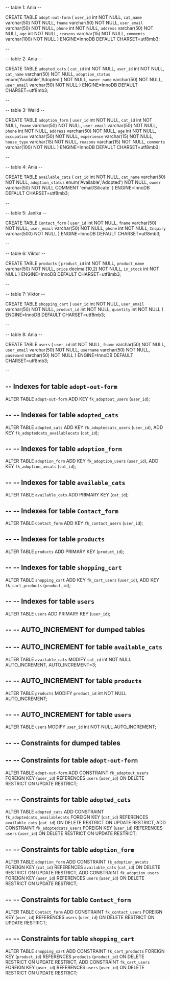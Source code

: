 -- table 1: Ania --


CREATE TABLE `adopt-out-form` (
  `user_id` int NOT NULL,
  `cat_name` varchar(50) NOT NULL,
  `fname` varchar(50) NOT NULL,
  `user_email` varchar(50) NOT NULL,
  `phone` int NOT NULL,
  `address` varchar(50) NOT NULL,
  `age` int NOT NULL,
  `reasons` varchar(15) NOT NULL,
  `comments` varchar(100) NOT NULL
) ENGINE=InnoDB DEFAULT CHARSET=utf8mb3;


--

-- table 2: Ania --

CREATE TABLE `adopted_cats` (
  `cat_id` int NOT NULL,
  `user_id` int NOT NULL,
  `cat_name` varchar(50) NOT NULL,
  `adoption_status` enum('Available','Adopted') NOT NULL,
  `owner_name` varchar(50) NOT NULL,
  `user_email` varchar(50) NOT NULL
) ENGINE=InnoDB DEFAULT CHARSET=utf8mb3;

--

-- table 3: Walid --

CREATE TABLE `adoption_form` (
  `user_id` int NOT NULL,
  `cat_id` int NOT NULL,
  `fname` varchar(50) NOT NULL,
  `user_email` varchar(50) NOT NULL,
  `phone` int NOT NULL,
  `address` varchar(50) NOT NULL,
  `age` int NOT NULL,
  `occupation` varchar(50) NOT NULL,
  `experience` varchar(15) NOT NULL,
  `house_type` varchar(15) NOT NULL,
  `reasons` varchar(15) NOT NULL,
  `comments` varchar(100) NOT NULL
) ENGINE=InnoDB DEFAULT CHARSET=utf8mb3;

--


-- table 4: Ania --

CREATE TABLE `available_cats` (
  `cat_id` int NOT NULL,
  `cat_name` varchar(50) NOT NULL,
  `adoption_status` enum('Available','Adopted') NOT NULL,
  `owner` varchar(50) NOT NULL COMMENT 'email/Silicate'
) ENGINE=InnoDB DEFAULT CHARSET=utf8mb3;

--


-- table 5: Janika --

CREATE TABLE `Contact_form` (
  `user_id` int NOT NULL,
  `fname` varchar(50) NOT NULL,
  `user_email` varchar(50) NOT NULL,
  `phone` int NOT NULL,
  `Inquiry` varchar(500) NOT NULL
) ENGINE=InnoDB DEFAULT CHARSET=utf8mb3;

--

-- table 6: Viktor --

CREATE TABLE `products` (
  `product_id` int NOT NULL,
  `product_name` varchar(50) NOT NULL,
  `price` decimal(10,2) NOT NULL,
  `in_stock` int NOT NULL
) ENGINE=InnoDB DEFAULT CHARSET=utf8mb3;

--

-- table 7: Viktor --

CREATE TABLE `shopping_cart` (
  `user_id` int NOT NULL,
  `user_email` varchar(50) NOT NULL,
  `product_id` int NOT NULL,
  `quantity` int NOT NULL
) ENGINE=InnoDB DEFAULT CHARSET=utf8mb3;

--

-- table 8: Ania --

CREATE TABLE `users` (
  `user_id` int NOT NULL,
  `fname` varchar(50) NOT NULL,
  `user_email` varchar(50) NOT NULL,
  `username` varchar(50) NOT NULL,
  `password` varchar(50) NOT NULL
) ENGINE=InnoDB DEFAULT CHARSET=utf8mb3;

--

-- Indexes for table `adopt-out-form`
--
ALTER TABLE `adopt-out-form`
  ADD KEY `fk_adoptout_users` (`user_id`);

--
-- Indexes for table `adopted_cats`
--
ALTER TABLE `adopted_cats`
  ADD KEY `fk_adoptedcats_users` (`user_id`),
  ADD KEY `fk_adoptedcats_availablecats` (`cat_id`);

--
-- Indexes for table `adoption_form`
--
ALTER TABLE `adoption_form`
  ADD KEY `fk_adoption_users` (`user_id`),
  ADD KEY `fk_adoption_avcats` (`cat_id`);

--
-- Indexes for table `available_cats`
--
ALTER TABLE `available_cats`
  ADD PRIMARY KEY (`cat_id`);

--
-- Indexes for table `Contact_form`
--
ALTER TABLE `Contact_form`
  ADD KEY `fk_contact_users` (`user_id`);

--
-- Indexes for table `products`
--
ALTER TABLE `products`
  ADD PRIMARY KEY (`product_id`);

--
-- Indexes for table `shopping_cart`
--
ALTER TABLE `shopping_cart`
  ADD KEY `fk_cart_users` (`user_id`),
  ADD KEY `fk_cart_products` (`product_id`);

--
-- Indexes for table `users`
--
ALTER TABLE `users`
  ADD PRIMARY KEY (`user_id`);

--
-- AUTO_INCREMENT for dumped tables
--

--
-- AUTO_INCREMENT for table `available_cats`
--
ALTER TABLE `available_cats`
  MODIFY `cat_id` int NOT NULL AUTO_INCREMENT, AUTO_INCREMENT=3;

--
-- AUTO_INCREMENT for table `products`
--
ALTER TABLE `products`
  MODIFY `product_id` int NOT NULL AUTO_INCREMENT;

--
-- AUTO_INCREMENT for table `users`
--
ALTER TABLE `users`
  MODIFY `user_id` int NOT NULL AUTO_INCREMENT;

--
-- Constraints for dumped tables
--

--
-- Constraints for table `adopt-out-form`
--
ALTER TABLE `adopt-out-form`
  ADD CONSTRAINT `fk_adoptout_users` FOREIGN KEY (`user_id`) REFERENCES `users` (`user_id`) ON DELETE RESTRICT ON UPDATE RESTRICT;

--
-- Constraints for table `adopted_cats`
--
ALTER TABLE `adopted_cats`
  ADD CONSTRAINT `fk_adoptedcats_availablecats` FOREIGN KEY (`cat_id`) REFERENCES `available_cats` (`cat_id`) ON DELETE RESTRICT ON UPDATE RESTRICT,
  ADD CONSTRAINT `fk_adoptedcats_users` FOREIGN KEY (`user_id`) REFERENCES `users` (`user_id`) ON DELETE RESTRICT ON UPDATE RESTRICT;

--
-- Constraints for table `adoption_form`
--
ALTER TABLE `adoption_form`
  ADD CONSTRAINT `fk_adoption_avcats` FOREIGN KEY (`cat_id`) REFERENCES `available_cats` (`cat_id`) ON DELETE RESTRICT ON UPDATE RESTRICT,
  ADD CONSTRAINT `fk_adoption_users` FOREIGN KEY (`user_id`) REFERENCES `users` (`user_id`) ON DELETE RESTRICT ON UPDATE RESTRICT;

--
-- Constraints for table `Contact_form`
--
ALTER TABLE `Contact_form`
  ADD CONSTRAINT `fk_contact_users` FOREIGN KEY (`user_id`) REFERENCES `users` (`user_id`) ON DELETE RESTRICT ON UPDATE RESTRICT;

--
-- Constraints for table `shopping_cart`
--
ALTER TABLE `shopping_cart`
  ADD CONSTRAINT `fk_cart_products` FOREIGN KEY (`product_id`) REFERENCES `products` (`product_id`) ON DELETE RESTRICT ON UPDATE RESTRICT,
  ADD CONSTRAINT `fk_cart_users` FOREIGN KEY (`user_id`) REFERENCES `users` (`user_id`) ON DELETE RESTRICT ON UPDATE RESTRICT;